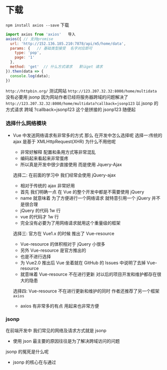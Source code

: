 # 下载

`npm install axios --save` 下载

```JavaScript
import axios from 'axios'   导入
axios({ // 支持promise
  url: 'http://152.136.185.210:7878/api/m5/home/data',
  params: {   // 基础类型接受  名字对应即可
    type: 'pop',
    page: '1'
  },
  method: 'get'  // 什么方式请求   默认get 请求
}).then(data => {
  console.log(data);
})
```

`http://httpbin.org/` 测试网站
`http://123.207.32.32:8000/home/multidata` 没有必要用 jsonp 因为网站作者已经将服务器跨域的问题解决了
`http://123.207.32.32:8000/home/multidata?callback=jsonp123` 以 jsonp 的方式请求 跨域 ?callback=jsonp123 这个是拼接的 jsonp123 随便起

### 选择什么网络模块

- Vue 中发送网络请求有非常多的方式 那么 在开发中怎么选择呢
  选择一:传统的 ajax 是基于 XMLHttpRequest(XHR)
  为什么不用他呢

  - 非常好解释 配置和条用方式等非常混乱
  - 编码起来看起来非常蛋疼
  - 所以真是开发中很少直接使用 而是使用 Jquery-Ajax

  选择二: 在前面的学习中 我们经常会使用 jQuery-ajax

  - 相对于传统的 ajax 非常好用
  - 首先 我们明确一点 在 Vue 的整个开发中都是不需要使用 jQuery
  - name 就意味着 为了方便进行一个网络请求 就特意引用一个 jQuery 并不是很合理
  - jQuery 的代码 1w 行
  - vue 的代码才 1w 行
  - 完全没有必要为了用网络请求就用这个重量级的框架

  选择三: 官方在 Vue1.x 的时候 推出了 Vue-resource

  - Vue-resource 的体积相对于 jQuery 小很多
  - 另外 Vue-resource 是官方推出的
  - 也是不进行选择
  - 为 Vue2.0 推出后 Vue 坐着就在 GitHub 的 Issues 中说明了去掉 Vue-resource
  - 就意味着 Vue-resource 不在进行更新 对以后的项目开发和维护都存在很大的隐患

  选择四: Vue-resource 不在进行更新和维护的同时 作者还推荐了另一个框架 `axios`

  - axios 有非常多的有点 用起来也非常方便

### jsonp

在前端开发中 我们常见的网络及请求方式就是 jsonp

- 使用 json 最主要的原因往往是为了解决跨域访问的问题

jsonp 的冤死是什么呢

- jsonp 的核心在与通过<script>标签的 src 来帮助我们请求数据
  因为是我们的项目部署在 domain1.com 服务器上时 是不能直接访问 domain2.con 服务器上的资料的
  这个时候我们利用<script>标签 src 帮助我们去请求服务器请求到数据 将数据当做一个 JavaScript 的函数来执行 并且执行的过程中传入我们需要的 json
  所以 封装 jsonp 的核心就在于我们监听 window 上的 jsonp 进行毁掉的名称

# 为什么选择 axios

- 功能特点
  在浏览器中发送 XMLHttpRequest 请求
  在 node 中发送 http 请求
  支持 promise api
  拦截请求和响应
  转换请求和响应数据
  等等
  ....

### axios 请求方式

`支持多种请求方式`

axios.request(config)

axios.get(url[, config])

axios.delete(url[, config])

axios.head(url[, config])

axios.post(url[, data[, config]])

axios.put(url[, data[, config]])

axios.patch(url[, data[, config]])

## 发送并发请求

- 有时候 我们可能需求同时发送两个请求
  使用 axios.all 可以放入多个请求的数组
  axios.all([])返回的结果是一个数组 使用 axios.spread 可将数组[res1,res2]展开为 res1,res2

```JavaScript
axios.all([axios({  // promise
  url: 'http://152.136.185.210:7878/api/m5/home/multidata',
}), axios({
  url: 'http://152.136.185.210:7878/api/m5/home/data',
  params: {
    type: 'sell',
    page: 4
  }
})]).then(axios.spread((res1, res2) => {  // spread 展开
  console.log(res1);
  console.log(res2);
}))
```

## 全局配置

- 在上面的实例中 我们的 BaseURL 是固定的
  事实上 在开发中可能有很多参数都是固定的
  这个是我们可以进行一些抽取 也可以利用 axios 的全局配置

```JavaScript
// 使用全局的 axios 和对应配置在进行网络请求
axios.defaults.baseURL = 'http://152.136.185.210:7878/api/m5'   // 全局共享配置
axios.defaults.timeout = 5000   // 共享超时时间 5s
axios.all([axios({  // promise
  // baseURL: 'http://152.136.185.210:7878/api/m5',
  url: '/home/multidata',
  // timeout: 5 // 超时时间
}), axios({
  url: '/home/data',

  params: {
    type: 'sell',
    page: 4
  }
})]).then(axios.spread((res1, res2) => { // spread:展开
  console.log(res1);
  console.log(res2);
}))
```

## 常见的配置选项

1、url（必写）

请求地址

2、method

请求方法，默认是 get

3、baseURL（常用）

baseURL 会添加到 url 前（url 是绝对地址除外）。

4、transformRequest

transformRequest 选项允许我们在请求发送到服务器之前对请求的数据做出一些改动
该选项只适用于以下请求方式：put/post/patch
5、transformResponse
transformResponse 选项允许我们在数据传送到 then/catch 方法之前对数据进行改动
6、headers（常用，如设置请求头 json 类型）
自定义请求头信息
7、params（常用只有 get 请求设置 params，其他请求需设置 params,即只有 get 的请求参数位于 url 后，其他请求参数都在请求体中）
params 选项是要随请求一起发送的请求参数----一般链接在 URL 后面
8、data（常用）(request body) 请求体
data 选项是作为一个请求体而需要被发送的数据，该选项只适用于方法：put/post/patch
在浏览器上 data 只能是 FormData, File, Blob 格式
9、timeout（常用）
超时时间
10、withCredentials
withCredentails 选项表明了是否是跨域请求、默认是 default
11、onUploadProgress
onUploadProgress 上传进度事件
12、onDownloadProgress
下载进度的事件
13、maxContentLength
相应内容的最大值

# axios 的实例和模块封装

```JavaScript
因为有可能不是通过同一个ip地址 所以就要创建一个实例

// 4. 创建对应的 axios 的实例
const instance = axios.create({
  baseURL: 'http://152.136.185.210:7878/api/m5',
  timeout: 5000
})
instance({
  url: '/home/multidata'
}).then(res => {
  console.log(res);
})
instance({
  url: '/home/data',
  params: {
    type: 'pop',
    page: 3
  }
}).then(res => {
  console.log(res);
})

如果有不同服务器的ip 或者 有需要设置不同属性的 `可以在创建一个实例`
每个实例有不同的配置 业务复杂 有多个接口的时候 使用全局的做法就不是特别好了
const instance2 = axios.create({
  baseURL: 'http://250.38.222.438:7878',
  headers: {

  }
})
```

# 进行封装

如果每个组件都要引入 axios 这样的做法不好 重复的代码 频繁的依赖
只要是引用了一个第三方东西 不要对每个组件都有依赖 如果依赖不在维护 或者出现 bug 是个很麻烦的事情 也是很危险的事情

1. `创建一个 network 文件夹`
2. `创建一个 request.js 文件`
3.

```JavaScript
import axios from "axios";

// 优雅永不过时！！！！
export function request(config) {
 const instance = axios.create({
   baseURL: 'http://152.136.185.210:7878/api/m5',
   timeout: 5000
 })
 return instance(config)

}

4. 调用
request({
  url: '/home/multidata'
}).then(res => {
  console.log(res);
}).catch(err => {
  console.log(err);
})
即便出现不维护等情况 也只需要更改一下 `request` 文件
```

### 如何使用拦截器

axios 提供了拦截器 用于我们在发送每次请求或者得到相应结果后 进行对应的处理

请求成功 请求失败

```JavaScript
  // 2.1 请求拦截的作用
  instance.interceptors.request.use(config => {  // 请求发送成功 请求发送失败
    // 1.比如config中的一些信息不符合服务器的要求

    // 2.比如每次发送网络请求时 都希望在界面中显示一个请求的图标

    // 3.某些网络请求(比如登录(token:令牌)) 必须携带一些特殊的信息
    console.log(config); // 拦截成功
    return config   // 拦截了需要把成功的数据发送出去
  }, err => {
    console.log(err);
  })

```

相应成功 响应失败

```JavaScript
 // 2.2.相应拦截
  instance.interceptors.response.use(res => {   // res result  结果
    console.log(res);   // 响应拦截成功
    return res.data   // 结果返回出去
  }, err => {
    console.log(err);
  })
  return instance(config)

```
